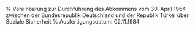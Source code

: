 % Vereinbarung zur Durchführung des Abkommens vom 30. April 1964 zwischen der Bundesrepublik Deutschland und der Republik Türkei über Soziale Sicherheit
% Ausfertigungsdatum: 02.11.1984
 
